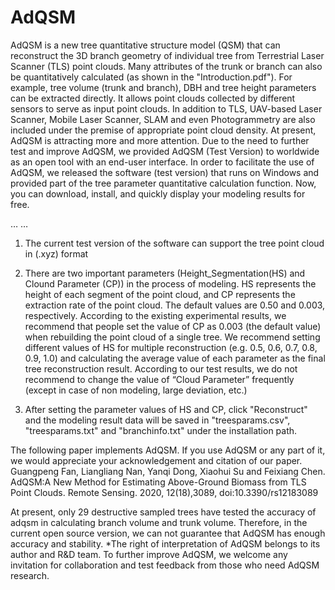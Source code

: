 # AdQSM
AdQSM is a new tree quantitative structure model (QSM) that can reconstruct the 3D branch geometry of individual tree from Terrestrial Laser Scanner (TLS) point clouds. Many attributes of the trunk or branch can also be quantitatively calculated (as shown in the "Introduction.pdf"). For example, tree volume (trunk and branch), DBH and tree height parameters can be extracted directly. It allows point clouds collected by different sensors to serve as input point clouds. In addition to TLS, UAV-based Laser Scanner, Mobile Laser Scanner, SLAM and even Photogrammetry are also included under the premise of appropriate point cloud density.
At present, AdQSM is attracting more and more attention. Due to the need to further test and improve AdQSM, we provided AdQSM (Test Version) to worldwide as an open tool with an end-user interface. In order to facilitate the use of AdQSM, we released the software (test version) that runs on Windows and provided part of the tree parameter quantitative calculation function. Now, you can download, install, and quickly display your modeling results for free.

…		…	

1. The current test version of the software can support the tree point cloud in (.xyz) format
 
2. There are two important parameters (Height_Segmentation(HS) and Clound Parameter (CP)) in the process of modeling. HS represents the height of each segment of the point cloud, and CP represents the extraction rate of the point cloud. The default values are 0.50 and 0.003, respectively. According to the existing experimental results, we recommend that people set the value of CP as 0.003 (the default value) when rebuilding the point cloud of a single tree. 
We recommend setting different values of HS for multiple reconstruction (e.g. 0.5, 0.6, 0.7, 0.8, 0.9, 1.0) and calculating the average value of each parameter as the final tree reconstruction result.
According to our test results, we do not recommend to change the value of “Cloud Parameter” frequently (except in case of non modeling, large deviation, etc.)
 

 

3. After setting the parameter values of HS and CP, click "Reconstruct" and the modeling result data will be saved in "treesparams.csv", "treesparams.txt" and "branchinfo.txt" under the installation path.
 

The following paper implements AdQSM. If you use AdQSM or any part of it, we would appreciate your acknowledgement and citation of our paper.
Guangpeng Fan, Liangliang Nan, Yanqi Dong, Xiaohui Su and Feixiang Chen. AdQSM:A New Method for Estimating Above-Ground Biomass from TLS Point Clouds. Remote Sensing. 2020, 12(18),3089, doi:10.3390/rs12183089

At present, only 29 destructive sampled trees have tested the accuracy of adqsm in calculating branch volume and trunk volume. Therefore, in the current open source version, we can not guarantee that AdQSM has enough accuracy and stability.
*The right of interpretation of AdQSM belongs to its author and R&D team. To further improve AdQSM, we welcome any invitation for collaboration and test feedback from those who need AdQSM research.
